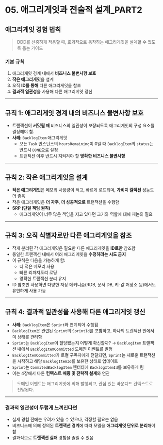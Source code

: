 # 05. 애그리게잇과 전술적 설계_PART2

## 애그리게잇 경험 법칙

> DDD를 신중하게 적용할 때, 효과적으로 동작하는 애그리게잇을 설계할 수 있도록 돕는 가이드

### 기본 규칙

1. 애그리게잇 경계 내에서 **비즈니스 불변사항 보호**
2. **작은 애그리게잇**을 설계
3. 오직 **ID를 통해** 다른 애그리게잇을 참조
4. **결과적 일관성**을 사용해 다른 애그리게잇 갱신

------

## 규칙 1: 애그리게잇 경계 내의 비즈니스 불변사항 보호

- 트랜잭션이 **커밋될 때** 비즈니스의 일관성이 보장되도록
   애그리게잇의 구성 요소를 결정해야 함.
- **사례**: `BacklogItem` 애그리게잇
  - 모든 `Task` 인스턴스의 `hoursRemaining`이 0일 때
     `BacklogItem`의 `status`는 반드시 `DONE`으로 설정
  - 트랜잭션 이후 반드시 지켜져야 할 **명확한 비즈니스 불변사항**

------

## 규칙 2: 작은 애그리게잇을 설계

- **작은 애그리게잇**은 메모리 사용량이 적고, 빠르게 로드되며,
   **가비지 컬렉션** 성능도 더 좋음
- 작은 애그리게잇은
   **더 자주**, **더 성공적으로** 트랜잭션을 수행함
- **SRP (단일 책임 원칙)**
  - 애그리게잇이 너무 많은 책임을 지고 있다면
     크기와 역할에 대해 재논의 필요

------

## 규칙 3: 오직 식별자로만 다른 애그리게잇을 참조

- 작게 분리된 각 애그리게잇은
   필요한 다른 애그리게잇을 **ID로만** 참조함
- 동일한 트랜잭션 내에서 여러 애그리게잇을 **수정하려는 시도 금지**
- 이 규칙은 다음을 가능하게 함:
  - 더 적은 메모리 사용
  - 빠른 리파지토리 로딩
  - 명확한 트랜잭션 분리 유지
- ID 참조만 사용하면
   다양한 저장 메커니즘(RDB, 문서 DB, 키-값 저장소 등)에서도 유연하게 사용 가능

------

## 규칙 4: 결과적 일관성을 사용해 다른 애그리게잇 갱신

- **사례**: `BacklogItem`은 `Sprint`와 연계되어 수행됨
- `BacklogItem`은 관련된 `Sprint`의 `SprintId`를 포함하고,
   하나의 트랜잭션 안에서 이 상태를 관리함
- `Sprint`는 `BacklogItem`이 할당됐는지 어떻게 확신할까?
   → `BacklogItem` 트랜잭션 내에서
   `BacklogItemCommitted` 도메인 이벤트를 발행
- `BacklogItemCommitted`가 로컬 구독자에게 전달되면,
   `Sprint`는 새로운 트랜잭션을 시작하고
   해당 `BacklogItemId`를 보유한 상태로 업데이트
- `Sprint`는 `CommitedBacklogItem` 엔터티에
   `BacklogItemId`를 보유하게 됨
- 이는 4장에서 다룬 **컨텍스트 매핑 및 전략적 설계**와 연관

> 도메인 이벤트는 애그리게잇에 의해 발행되고,
>  관심 있는 바운디드 컨텍스트로 전달된다.

------

### 결과적 일관성이 두렵게 느껴진다면

- 실제 경험 전에는 우려가 있을 수 있으나,
   걱정할 필요는 없음
- 비즈니스에 의해 정의된 **트랜잭션 경계**에 따라
   모델을 **애그리게잇 단위로 분리**해야 함
- 결과적으로 **트랜잭션 실패** 경험을 줄일 수 있음